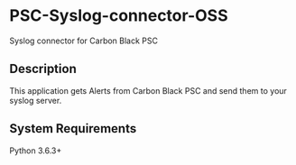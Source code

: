 # PSC-Syslog-connector-OSS
Syslog connector for Carbon Black PSC

## Description
This application gets Alerts from Carbon Black PSC and send them to your syslog server.

## System Requirements
Python 3.6.3+
